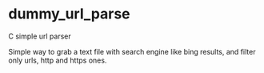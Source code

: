 dummy_url_parse
===============

C simple url parser

Simple way to grab a text file with search engine like bing results, and filter only urls, http and https ones.


